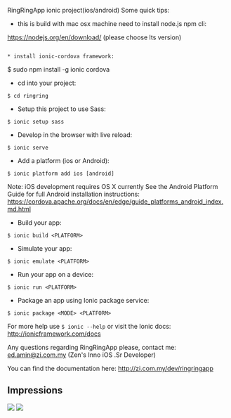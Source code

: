 RingRingApp ionic project(ios/android) Some quick tips:

* this is build with mac osx machine need to install node.js npm cli:

https://nodejs.org/en/download/ (please choose lts version)
```

* install ionic-cordova framework:
```
$ sudo npm install -g ionic cordova

* cd into your project:
```
$ cd ringring
```

* Setup this project to use Sass:
```
$ ionic setup sass
```

* Develop in the browser with live reload:
```
$ ionic serve
```

* Add a platform (ios or Android):
```
$ ionic platform add ios [android]
```

Note: iOS development requires OS X currently
See the Android Platform Guide for full Android installation instructions:
https://cordova.apache.org/docs/en/edge/guide_platforms_android_index.md.html

* Build your app:
```
$ ionic build <PLATFORM>
```

* Simulate your app:
```
$ ionic emulate <PLATFORM>
```

* Run your app on a device:
```
$ ionic run <PLATFORM>
```

* Package an app using Ionic package service:
```
$ ionic package <MODE> <PLATFORM>
```

For more help use ```$ ionic --help``` or visit the Ionic docs: http://ionicframework.com/docs

Any questions regarding RingRingApp please,
contact me: ed.amin@zi.com.my (Zen's Inno iOS .Sr Developer)

You can find the documentation here: http://zi.com.my/dev/ringringapp

## Impressions

<img src="https://github.com/ecma73/Ring2xApp/blob/master/www/img/cli.png">
<img src="https://github.com/ecma73/Ring2xApp/blob/master/www/img/splashanimpage.png">
